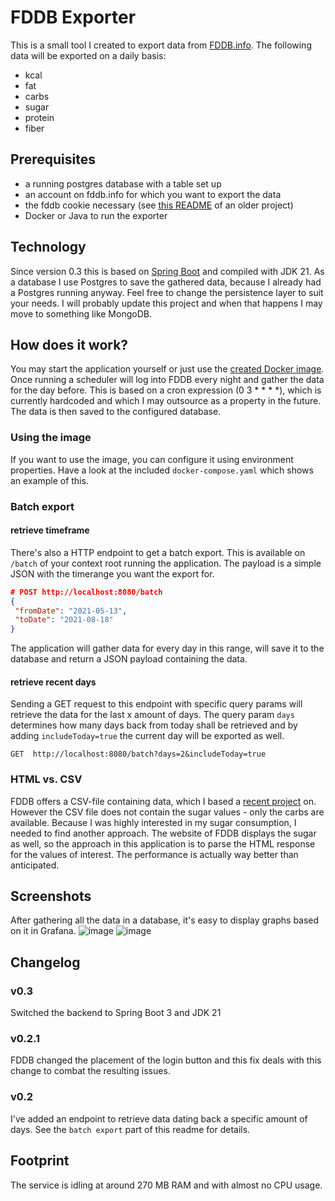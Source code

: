 # FDDB Exporter
This is a small tool I created to export data from [FDDB.info](https://fddb.info/).
The following data will be exported on a daily basis:
- kcal
- fat
- carbs
- sugar
- protein
- fiber

## Prerequisites
-   a running postgres database with a table set up
-   an account on fddb.info for which you want to export the data
-   the fddb cookie necessary (see [this README](https://github.com/itobey/fddb-calories-exporter#how-it-works) of an older project)
-   Docker or Java to run the exporter

## Technology
Since version 0.3 this is based on [Spring Boot](https://spring.io/projects/spring-boot) and compiled with JDK 21.
As a database I use Postgres to save the gathered data, because I already had a Postgres running anyway. Feel free to change the persistence layer to suit your needs.
I will probably update this project and when that happens I may move to something like MongoDB.

## How does it work?
You may start the application yourself or just use the [created Docker image](https://github.com/itobey/fddb-exporter/pkgs/container/fddb-exporter%2Ffddb-exporter). Once running a scheduler will log into FDDB every night and gather the data for the day before. This is based on a cron expression (0 3 * * * *), which is currently hardcoded and which I may outsource as a property in the future. The data is then saved to the configured database.

### Using the image
If you want to use the image, you can configure it using environment properties. Have a look at the included `docker-compose.yaml` which shows an example of this.

### Batch export

#### retrieve timeframe

There's also a HTTP endpoint to get a batch export. This is available on `/batch` of your context root running the application. The payload is a simple JSON with the timerange you want the export for.

```json
# POST http://localhost:8080/batch
{
 "fromDate": "2021-05-13",
 "toDate": "2021-08-18"
}
```

The application will gather data for every day in this range, will save it to the database and return a JSON payload containing the data.

#### retrieve recent days

Sending a GET request to this endpoint with specific query params will retrieve the data for the last x amount of days. The query param `days` determines how many days back from today shall be retrieved and by adding `includeToday=true` the current day will be exported as well.

`GET  http://localhost:8080/batch?days=2&includeToday=true`

### HTML vs. CSV
FDDB offers a CSV-file containing data, which I based a [recent project](https://github.com/itobey/fddb-calories-exporter) on. However the CSV file does not contain the sugar values - only the carbs are available. Because I was highly interested in my sugar consumption, I needed to find another approach. The website of FDDB displays the sugar as well, so the approach in this application is to parse the HTML response for the values of interest. The performance is actually way better than anticipated.

## Screenshots
After gathering all the data in a database, it's easy to display graphs based on it in Grafana.
![image](https://user-images.githubusercontent.com/22119845/131020061-a65e9b6b-6b44-4ba9-8438-10e5ef81e708.png)
![image](https://user-images.githubusercontent.com/22119845/131022068-6479fdb5-1926-4adf-914b-c7bdf6905c15.png)

## Changelog

### v0.3
Switched the backend to Spring Boot 3 and JDK 21

### v0.2.1
FDDB changed the placement of the login button and this fix deals with this change to combat the resulting issues.

### v0.2
I've added an endpoint to retrieve data dating back a specific amount of days. See the `batch export` part of this readme for details.

## Footprint
The service is idling at around 270 MB RAM and with almost no CPU usage.
